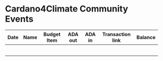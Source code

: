 # Cardano4Climate Community Events

<table><thead><tr><th>Date</th><th>Name</th><th data-type="select">Budget Item</th><th>ADA out</th><th align="center">ADA in</th><th align="center">Transaction link</th><th align="center">Balance</th></tr></thead><tbody><tr><td></td><td></td><td></td><td></td><td align="center"></td><td align="center"></td><td align="center"></td></tr><tr><td></td><td></td><td></td><td></td><td align="center"></td><td align="center"></td><td align="center"></td></tr><tr><td></td><td></td><td></td><td></td><td align="center"></td><td align="center"></td><td align="center"></td></tr><tr><td></td><td></td><td></td><td></td><td align="center"></td><td align="center"></td><td align="center"></td></tr><tr><td></td><td></td><td></td><td></td><td align="center"></td><td align="center"></td><td align="center"></td></tr><tr><td></td><td></td><td></td><td></td><td align="center"></td><td align="center"></td><td align="center"></td></tr></tbody></table>

